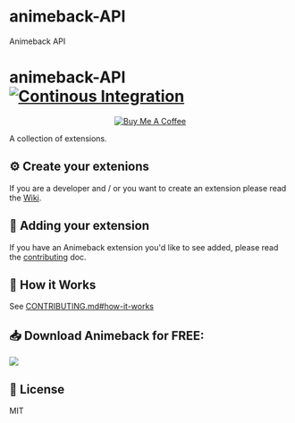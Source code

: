 # animeback-API
Animeback API


# animeback-API [![Continous Integration](https://github.com/TaiStudio/animeback-API/actions/workflows/schedule.yml/badge.svg)](https://github.com/TaiStudio/animeback-submit/actions/workflows/schedule.yml)

<p align='center'>
  <a href="https://buymeacoffee.com/taistudio" target="_blank"><img src="https://www.buymeacoffee.com/assets/img/custom_images/yellow_img.png" alt="Buy Me A Coffee"></a>
</p>

A collection of extensions.

## ⚙️ Create your extenions
If you are a developer and / or you want to create an extension
please read the [Wiki](https://github.com/LeGitHubDeTai/AnimeBack/wiki/Extensions).

## 🚀 Adding your extension

If you have an Animeback extension you'd like to see added,
please read the [contributing](CONTRIBUTING.md) doc.

## 🔑 How it Works

See [CONTRIBUTING.md#how-it-works](CONTRIBUTING.md#how-it-works)

## 📥 Download Animeback for FREE:
<a href="https://animeback.tai-studio.ml/">
  <img src="https://img.shields.io/github/downloads/LeGitHubDeTai/AnimeBack/total">
</a>

## 📜 License

MIT
